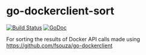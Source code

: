go-dockerclient-sort
====================

[![Build Status](https://travis-ci.org/rafecolton/go-dockerclient-sort.svg?branch=master)](https://travis-ci.org/rafecolton/go-dockerclient-sort)
[![GoDoc](https://godoc.org/github.com/rafecolton/go-dockerclient-sort?status.png)](https://godoc.org/github.com/rafecolton/go-dockerclient-sort)

For sorting the results of Docker API calls made using https://github.com/fsouza/go-dockerclient
